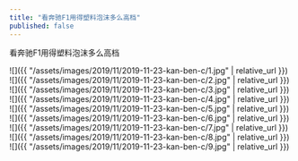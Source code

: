 ```yaml
---
title: "看奔驰F1用得塑料泡沫多么高档"
published: false
---
```

看奔驰F1用得塑料泡沫多么高档



![]({{ "/assets/images/2019/11/2019-11-23-kan-ben-c/1.jpg" | relative_url }})
![]({{ "/assets/images/2019/11/2019-11-23-kan-ben-c/2.jpg" | relative_url }})
![]({{ "/assets/images/2019/11/2019-11-23-kan-ben-c/3.jpg" | relative_url }})
![]({{ "/assets/images/2019/11/2019-11-23-kan-ben-c/4.jpg" | relative_url }})
![]({{ "/assets/images/2019/11/2019-11-23-kan-ben-c/5.jpg" | relative_url }})
![]({{ "/assets/images/2019/11/2019-11-23-kan-ben-c/6.jpg" | relative_url }})
![]({{ "/assets/images/2019/11/2019-11-23-kan-ben-c/7.jpg" | relative_url }})
![]({{ "/assets/images/2019/11/2019-11-23-kan-ben-c/8.jpg" | relative_url }})
![]({{ "/assets/images/2019/11/2019-11-23-kan-ben-c/9.jpg" | relative_url }})
